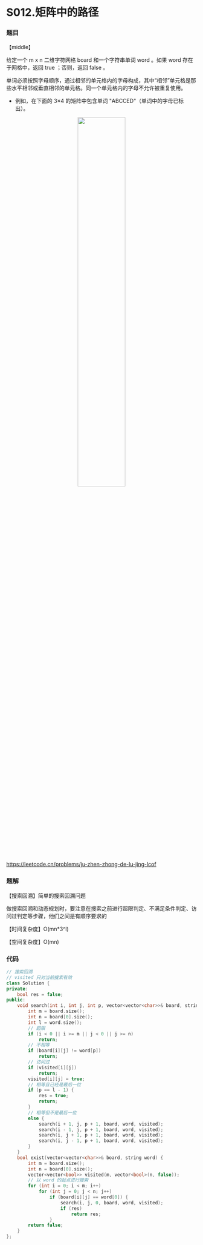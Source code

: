 # S012.矩阵中的路径

### 题目

【middle】

给定一个 m x n 二维字符网格 board 和一个字符串单词 word 。如果 word 存在于网格中，返回 true ；否则，返回 false 。

单词必须按照字母顺序，通过相邻的单元格内的字母构成，其中“相邻”单元格是那些水平相邻或垂直相邻的单元格。同一个单元格内的字母不允许被重复使用。

- 例如，在下面的 3×4 的矩阵中包含单词 "ABCCED"（单词中的字母已标出）。

<div style="text-align: center">
<img src="https://github.com/gaoqizhong/LeetCode/blob/main/image/20220809-01.jpg" width=50%/>
</div>

<https://leetcode.cn/problems/ju-zhen-zhong-de-lu-jing-lcof>

### 题解

【搜索回溯】简单的搜索回溯问题

做搜索回溯和动态规划时，要注意在搜索之前进行超限判定、不满足条件判定、访问过判定等步骤，他们之间是有顺序要求的

【时间复杂度】O(mn*3^l)

【空间复杂度】O(mn)

### 代码

```cpp
// 搜索回溯
// visited 只对当前搜索有效
class Solution {
private:
    bool res = false;
public:
    void search(int i, int j, int p, vector<vector<char>>& board, string word, vector<vector<bool>> visited) {
        int m = board.size();
        int n = board[0].size();
        int l = word.size();
        // 超限
        if (i < 0 || i >= m || j < 0 || j >= n)
            return;
        // 不相等
        if (board[i][j] != word[p])
            return;
        // 访问过
        if (visited[i][j])
            return;
        visited[i][j] = true;
        // 相等且已经是最后一位
        if (p == l - 1) {
            res = true;
            return;
        }
        // 相等但不是最后一位
        else {
            search(i + 1, j, p + 1, board, word, visited);
            search(i - 1, j, p + 1, board, word, visited);
            search(i, j + 1, p + 1, board, word, visited);
            search(i, j - 1, p + 1, board, word, visited);
        }
    }
    bool exist(vector<vector<char>>& board, string word) {
        int m = board.size();
        int n = board[0].size();
        vector<vector<bool>> visited(m, vector<bool>(n, false));
        // 以 word 的起点进行搜索
        for (int i = 0; i < m; i++)
            for (int j = 0; j < n; j++)
                if (board[i][j] == word[0]) {
                    search(i, j, 0, board, word, visited);
                    if (res)
                        return res;
                }
        return false;
    }
};
```

